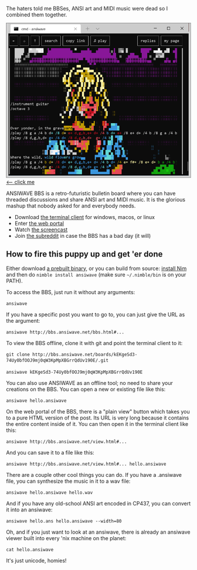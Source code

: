 The haters told me BBSes, ANSI art and MIDI music were dead so I combined them together.

<a href="http://bbs.ansiwave.net/bbs.html#type:post,id:bQOPvkpT5NfTM8kK311q0R1NvMmfdWs5liOyTgtyHcoz88LEQWJwVp-6Ktgk0vn9KxmsH-100u0OgAg1FqzeCQ,board:kEKgeSd3-74Uy0bfOOJ9mj0qW3KpMpXBGrrQdUv190E"><img src="screenshots/windows.png" width="600" >&lt;-- click me</a>

ANSIWAVE BBS is a retro-futuristic bulletin board where you can have threaded discussions and share ANSI art and MIDI music. It is the glorious mashup that nobody asked for and everybody needs.

* Download [the terminal client](https://ansiwave.net) for windows, macos, or linux
* Enter [the web portal](http://bbs.ansiwave.net/bbs.html)
* Watch [the screencast](https://www.youtube.com/watch?v=iOuCGyizPlk)
* Join [the subreddit](https://www.reddit.com/r/ANSIWAVE/) in case the BBS has a bad day (it will)

## How to fire this puppy up and get 'er done

Either download [a prebuilt binary](https://ansiwave.net), or you can build from source: [install Nim](https://nim-lang.org/install.html) and then do `nimble install ansiwave` (make sure `~/.nimble/bin` is on your PATH).

To access the BBS, just run it without any arguments:

```
ansiwave
```

If you have a specific post you want to go to, you can just give the URL as the argument:

```
ansiwave http://bbs.ansiwave.net/bbs.html#...
```

To view the BBS offline, clone it with git and point the terminal client to it:

```
git clone http://bbs.ansiwave.net/boards/kEKgeSd3-74Uy0bfOOJ9mj0qW3KpMpXBGrrQdUv190E/.git

ansiwave kEKgeSd3-74Uy0bfOOJ9mj0qW3KpMpXBGrrQdUv190E
```

You can also use ANSIWAVE as an offline tool; no need to share your creations on the BBS. You can open a new or existing file like this:

```
ansiwave hello.ansiwave
```

On the web portal of the BBS, there is a "plain view" button which takes you to a pure HTML version of the post. Its URL is very long because it contains the entire content inside of it. You can then open it in the terminal client like this:

```
ansiwave http://bbs.ansiwave.net/view.html#...
```

And you can save it to a file like this:

```
ansiwave http://bbs.ansiwave.net/view.html#... hello.ansiwave
```

There are a couple other cool things you can do. If you have a .ansiwave file, you can synthesize the music in it to a wav file:

```
ansiwave hello.ansiwave hello.wav
```

And if you have any old-school ANSI art encoded in CP437, you can convert it into an ansiwave:

```
ansiwave hello.ans hello.ansiwave --width=80
```

Oh, and if you just want to look at an ansiwave, there is already an ansiwave viewer built into every 'nix machine on the planet:

```
cat hello.ansiwave
```

It's just unicode, homies!
